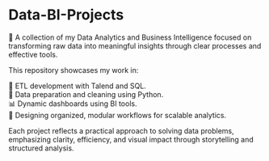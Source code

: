 # Data-BI-Projects
🚀 A collection of my Data Analytics and Business Intelligence focused on transforming raw data into meaningful insights through clear processes and effective tools.

This repository showcases my work in:

🔄 ETL development with Talend and SQL.  
🧼 Data preparation and cleaning using Python.  
📊 Dynamic dashboards using BI tools.  
🧭 Designing organized, modular workflows for scalable analytics.  

Each project reflects a practical approach to solving data problems, emphasizing clarity, efficiency, and visual impact through storytelling and structured analysis.
